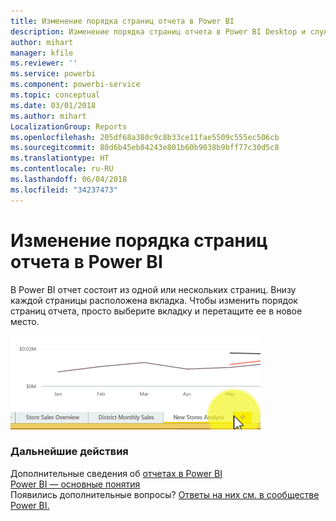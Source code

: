 ```yaml
---
title: Изменение порядка страниц отчета в Power BI
description: Изменение порядка страниц отчета в Power BI Desktop и службе Power BI
author: mihart
manager: kfile
ms.reviewer: ''
ms.service: powerbi
ms.component: powerbi-service
ms.topic: conceptual
ms.date: 03/01/2018
ms.author: mihart
LocalizationGroup: Reports
ms.openlocfilehash: 205df68a380c9c8b33ce11fae5509c555ec506cb
ms.sourcegitcommit: 80d6b45eb84243e801b60b9038b9bff77c30d5c8
ms.translationtype: HT
ms.contentlocale: ru-RU
ms.lasthandoff: 06/04/2018
ms.locfileid: "34237473"
---
```

# <a name="reorder-pages-in-a-report-in-power-bi"></a>Изменение порядка страниц отчета в Power BI
В Power BI отчет состоит из одной или нескольких страниц.  Внизу каждой страницы расположена вкладка.  Чтобы изменить порядок страниц отчета, просто выберите вкладку и перетащите ее в новое место.

![видео](media/service-report-reorder-pages/reorder.gif)

### <a name="next-steps"></a>Дальнейшие действия
Дополнительные сведения об [отчетах в Power BI](service-reports.md)  
[Power BI — основные понятия](service-basic-concepts.md)  
Появились дополнительные вопросы? [Ответы на них см. в сообществе Power BI.](http://community.powerbi.com/)

